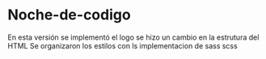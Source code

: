 # Noche-de-codigo
En esta versión se implementó el logo
se hizo un cambio en la estrutura del HTML
Se organizaron los estilos con ls implementacion de sass scss

